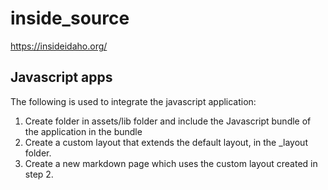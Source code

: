 # inside_source

https://insideidaho.org/

## Javascript apps
The following is used to integrate the javascript application:
1. Create folder in assets/lib folder and include the Javascript bundle of the application in the bundle
2. Create a custom layout that extends the default layout, in the _layout folder.
3. Create a new markdown page which uses the custom layout created in step 2.